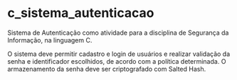 # c_sistema_autenticacao
Sistema de Autenticação como atividade para a disciplina de Segurança da Informação, na linguagem C.

O sistema deve permitir cadastro e login de usuários e realizar validação da senha e identificador escolhidos, de acordo com a política determinada.
O armazenamento da senha deve ser criptografado com Salted Hash.
